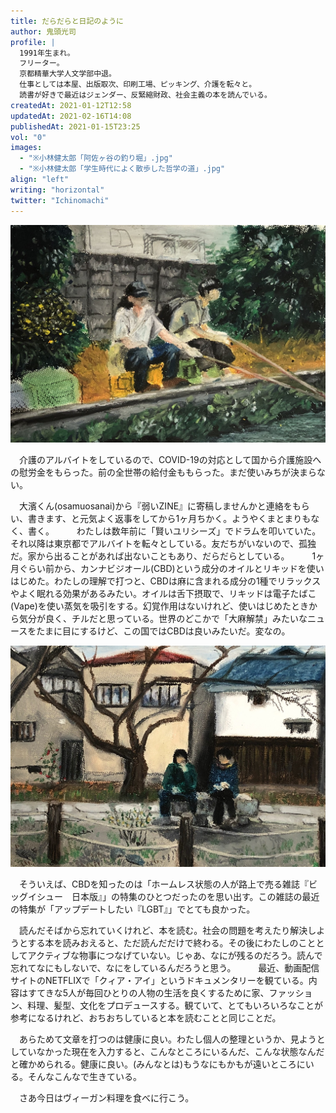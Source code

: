 ```yaml
---
title: だらだらと日記のように
author: 鬼頭光司
profile: |
  1991年生まれ。
  フリーター。
  京都精華大学人文学部中退。
  仕事としては本屋、出版取次、印刷工場、ピッキング、介護を転々と。
  読書が好きで最近はジェンダー、反緊縮財政、社会主義の本を読んでいる。
createdAt: 2021-01-12T12:58
updatedAt: 2021-02-16T14:08
publishedAt: 2021-01-15T23:25
vol: "0"
images:
  - "※小林健太郎「阿佐ヶ谷の釣り堀」.jpg"
  - "※小林健太郎「学生時代によく散歩した哲学の道」.jpg"
align: "left"
writing: "horizontal"
twitter: "Ichinomachi"
---
```


![※小林健太郎「阿佐ヶ谷の釣り堀」](※小林健太郎「阿佐ヶ谷の釣り堀」.jpg)

　介護のアルバイトをしているので、COVID-19の対応として国から介護施設への慰労金をもらった。前の全世帯の給付金ももらった。まだ使いみちが決まらない。

　大濱くん(osamuosanai)から『弱いZINE』に寄稿しませんかと連絡をもらい、書きます、と元気よく返事をしてから1ヶ月ちかく。ようやくまとまりもなく、書く。
　
　わたしは数年前に「賢いユリシーズ」でドラムを叩いていた。それ以降は東京都でアルバイトを転々としている。友だちがいないので、孤独だ。家から出ることがあれば出ないこともあり、だらだらとしている。
　
　1ヶ月ぐらい前から、カンナビジオール(CBD)という成分のオイルとリキッドを使いはじめた。わたしの理解で打つと、CBDは麻に含まれる成分の1種でリラックスやよく眠れる効果があるみたい。オイルは舌下摂取で、リキッドは電子たばこ(Vape)を使い蒸気を吸引をする。幻覚作用はないけれど、使いはじめたときから気分が良く、チルだと思っている。世界のどこかで「大麻解禁」みたいなニュースをたまに目にするけど、この国ではCBDは良いみたいだ。変なの。

![※小林健太郎「学生時代によく散歩した哲学の道」](※小林健太郎「学生時代によく散歩した哲学の道」.jpg)

　そういえば、CBDを知ったのは「ホームレス状態の人が路上で売る雑誌『ビッグイシュー　日本版』」の特集のひとつだったのを思い出す。この雑誌の最近の特集が「アップデートしたい『LGBT』」でとても良かった。

　読んだそばから忘れていくけれど、本を読む。社会の問題を考えたり解決しようとする本を読みおえると、ただ読んだだけで終わる。その後にわたしのこととしてアクティブな物事につなげていない。じゃあ、なにが残るのだろう。読んで忘れてなにもしないで、なにをしているんだろうと思う。
　
　最近、動画配信サイトのNETFLIXで「クィア・アイ」というドキュメンタリーを観ている。内容はすてきな5人が毎回ひとりの人物の生活を良くするために家、ファッション、料理、髪型、文化をプロデュースする。観ていて、とてもいろいろなことが参考になるけれど、おちおちしていると本を読むことと同じことだ。

　あらためて文章を打つのは健康に良い。わたし個人の整理というか、見ようとしていなかった現在を入力すると、こんなところにいるんだ、こんな状態なんだと確かめられる。健康に良い。(みんなとは)もうなにもかもが遠いところにいる。そんなこんなで生きている。

　さあ今日はヴィーガン料理を食べに行こう。
